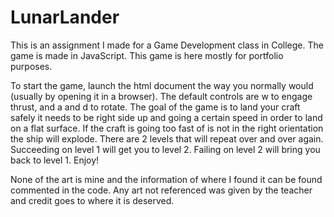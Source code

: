 # LunarLander
This is an assignment I made for a Game Development class in College. The game is made in JavaScript. This game is here mostly for portfolio purposes. 

To start the game, launch the html document the way you normally would (usually by opening it in a browser). The default controls are w to engage thrust, and a and d to rotate. 
The goal of the game is to land your craft safely it needs to be right side up and going a certain speed in order to land on a flat surface. If the craft is going too fast of is 
not in the right orientation the ship will explode. There are 2 levels that will repeat over and over again. Succeeding on level 1 will get you to level 2. Failing on level 2 
will bring you back to level 1. Enjoy! 

None of the art is mine and the information of where I found it can be found commented in the code. 
Any art not referenced was given by 
the teacher and credit goes to where it is deserved. 
